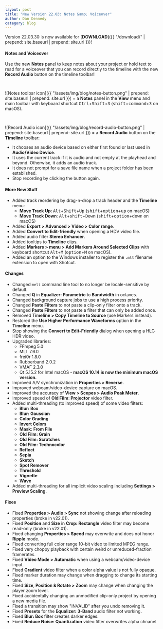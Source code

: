 ```yaml
---
layout: post
title: "New Version 22.03: Notes &amp; Voiceover"
author: Dan Dennedy
category: blog
---
```


Version 22.03.30 is now available for [**DOWNLOAD**]({{ "/download/" | prepend: site.baseurl | prepend: site.url }})!

#### Notes and Voiceover

Use the new **Notes** panel to keep notes about your project or hold text to read for a voiceover that you can record
directly to the timeline with the new **Record Audio** button on the timeline toolbar!

&nbsp;

![Notes toolbar icon]({{ "/assets/img/blog/notes-button.png" | prepend: site.baseurl | prepend: site.url }})
= a **Notes** panel in the **View** menu and main toolbar with keyboard shortcut <kbd>Ctrl</kbd>+<kbd>Shift</kbd>+<kbd>3</kbd> (<kbd>shift</kbd>+<kbd>command</kbd>+<kbd>3</kbd> on macOS).

&nbsp;

![Record Audio icon]({{ "/assets/img/blog/record-audio-button.png" | prepend: site.baseurl | prepend: site.url }})
= a **Record Audio** button on the **Timeline** toolbar:
  - It chooses an audio device based on either first found or last used in **Audio/Video Device**.
  - It uses the current track if it is audio and not empty at the playhead and beyond.
    Otherwise, it adds an audio track.
  - It does not prompt for a save file name when a project folder has been established.
  - Stop recording by clicking the button again.

#### More New Stuff

- Added track reordering by drag-n-drop a track header and the **Timeline** menu:
  - **Move Track Up**: <kbd>Alt</kbd>+<kbd>Shift</kbd>+<kbd>Up</kbd> (<kbd>shift</kbd>+<kbd>option</kbd>+<kbd>up</kbd> on macOS)
  - **Move Track Down**: <kbd>Alt</kbd>+<kbd>shift</kbd>+<kbd>Down</kbd> (<kbd>shift</kbd>+<kbd>option</kbd>+<kbd>down</kbd> on macOS)
- Added **Export > Advanced > Video > Color range**.
- Added **Convert to Edit-friendly** when opening a HDV video file.
- Added audio filter **Stereo Enhancer**.
- Added tooltips to **Timeline** clips.
- Added **Markers > menu > Add Markers Around Selected Clips** with keyboard shortcut <kbd>Alt</kbd>+<kbd>M</kbd> (<kbd>option</kbd>+<kbd>M</kbd> on macOS).
- Added an option to the Windows installer to register the `.mlt` filename extension to open with Shotcut.

#### Changes

- Changed `melt` command line tool to no longer be locale-sensitive by default.
- Changed **Q** in **Equalizer: Parametric** to **Bandwidth** in octaves.
- Changed background capture jobs to use a high process priority.
- Changed **Paste Filters** to not paste a clip-only filter onto a track.
- Changed **Paste Filters** to not paste a filter that can only be added once.
- Removed **Timeline > Copy Timeline to Source** (use Markers instead).
- Restored the **Use Higher Performance Waveforms** option in the **Timeline** menu.
- Stop showing the **Convert to Edit-Friendly** dialog when opening a HLG HDR video.
- Upgraded libraries:
  - FFmpeg 5.0
  - MLT 7.6.0
  - frei0r 1.8.0
  - Rubberband 2.0.2
  - VMAF 2.3.0
  - Qt 5.15.2 for Intel macOS - **macOS 10.14 is now the minimum macOS version.**
- Improved A/V synchronization in **Properties > Reverse**.
- Improved webcam/video-device capture on macOS.
- Improved the accuracy of **View > Scopes > Audio Peak Meter**.
- Improved speed of **Old Film: Projector** video filter.
- Added multi-threading (to improved speed) of some video filters:
  - **Blur: Box**
  - **Blur: Gaussian**
  - **Color Grading**
  - **Invert Colors**
  - **Mask: From File**
  - **Old Film: Grain**
  - **Old Film: Scratches**
  - **Old Film: Technocolor**
  - **Reflect**
  - **Sepia**
  - **Sketch**
  - **Spot Remover**
  - **Threshold**
  - **Vignette**
  - **Wave**
- Added multi-threading for all implicit video scaling including **Settings > Preview Scaling**.

#### Fixes

- Fixed **Properties > Audio > Sync** not showing change after reloading properties (broke in v22.01).
- Fixed **Position** and **Size** in **Crop: Rectangle** video filter may become read-only (broke in v22.01).
- Fixed changing **Properties > Speed** may overwrite and does not honor **Ripple** mode.
- Fixed converting full color range 10-bit video to limited MPEG range.
- Fixed very choppy playback with certain weird or unreduced-fraction framerates.
- Fixed **Video Mode > Automatic** when using a webcam/video-device input.
- Fixed **Gradient** video filter when a color alpha value is not fully opaque.
- Fixed marker duration may change when dragging to change its starting time.
- Fixed **Size, Position & Rotate > Zoom** may change when changing the player zoom level.
- Fixed accidentally changing an unmodified clip-only project by opening a new media file.
- Fixed a transition may show "INVALID" after you undo removing it.
- Fixed **Presets** for the **Equalizer: 3-Band** audio filter not working.
- Fixed **Blur: Box** filter creates darker edges.
- Fixed **Reduce Noise: Quantization** video filter overwrites alpha chnanel.
